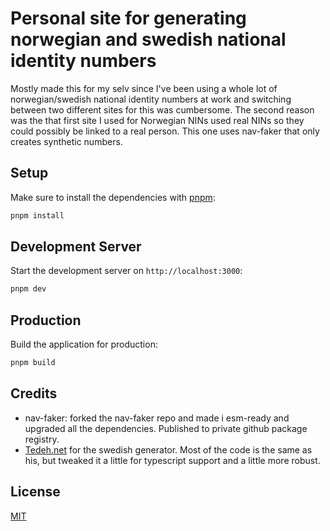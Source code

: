 # Personal site for generating norwegian and swedish national identity numbers

Mostly made this for my selv since I've been using a whole lot of norwegian/swedish national identity numbers at work and switching between two different sites for this was cumbersome. The second reason was the that first site I used for Norwegian NINs used real NINs so they could possibly be linked to a real person. This one uses nav-faker that only creates synthetic numbers.


## Setup

Make sure to install the dependencies with [pnpm](https://pnpm.io/installation#using-corepack):

```bash
pnpm install
```

## Development Server

Start the development server on `http://localhost:3000`:

```bash
pnpm dev
```

## Production

Build the application for production:

```bash
pnpm build
```

## Credits

- nav-faker: forked the nav-faker repo and made i esm-ready and upgraded all the dependencies. Published to private github package registry.
- [Tedeh.net](https://tedeh.net/tools/generator-for-swedish-personnummer/) for the swedish generator. Most of the code is the same as his, but tweaked it a little for typescript support and a little more robust. 

## License

[MIT](./LICENSE)
